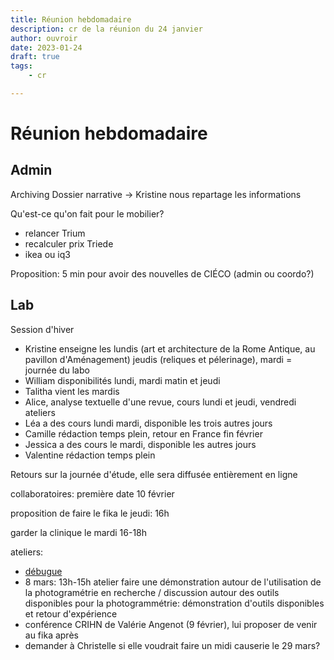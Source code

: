 ```yaml
---
title: Réunion hebdomadaire
description: cr de la réunion du 24 janvier
author: ouvroir
date: 2023-01-24
draft: true
tags:
    - cr

---
```


# Réunion hebdomadaire

## Admin

Archiving Dossier narrative → Kristine nous repartage les informations

Qu'est-ce qu'on fait pour le mobilier? 
- relancer Trium
- recalculer prix Triede
- ikea ou iq3

Proposition: 5 min pour avoir des nouvelles de CIÉCO (admin ou coordo?)



## Lab

Session d'hiver

- Kristine enseigne les lundis (art et architecture de la Rome Antique, au pavillon d'Aménagement) jeudis (reliques et pélerinage), mardi = journée du labo
- William disponibilités lundi, mardi matin et jeudi 
- Talitha vient les mardis
- Alice, analyse textuelle d'une revue, cours lundi et jeudi, vendredi ateliers
- Léa a des cours lundi mardi, disponible les trois autres jours
- Camille rédaction temps plein, retour en France fin février
- Jessica a des cours le mardi, disponible les autres jours
- Valentine rédaction temps plein

Retours sur la journée d'étude, elle sera diffusée entièrement en ligne

collaboratoires: première date 10 février

proposition de faire le fika le jeudi: 16h

garder la clinique le mardi 16-18h

ateliers: 

- [débugue](https://debugue.ecrituresnumeriques.ca/)
- 8 mars: 13h-15h atelier
  faire une démonstration autour de l'utilisation de la photogramétrie en recherche / discussion autour des outils disponibles pour la photogrammétrie: démonstration d'outils disponibles et retour d'expérience
- conférence CRIHN de Valérie Angenot (9 février), lui proposer de venir au fika après
- demander à Christelle si elle voudrait faire un midi causerie le 29 mars? 





